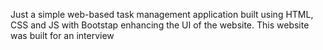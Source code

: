 Just a simple web-based task management application built using HTML, CSS and JS with Bootstap enhancing the UI of the website. This website was built for an interview
